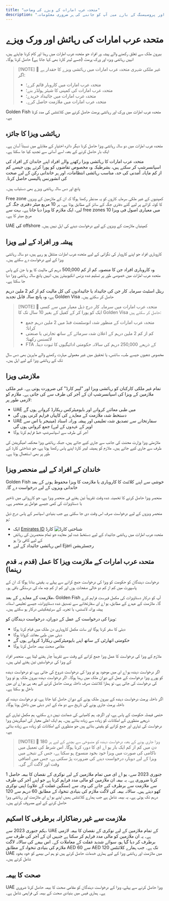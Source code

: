 ```yaml
---
title: "متحدہ عرب امارات کے ویزے کی وضاحت"
description: "متحدہ عرب امارات کے ویزہ کی اقسام کا ماہرانہ جائزہ: رہائشی اجازت نامے، ورک ویزے، اور منحصر ویزے۔ تقاضوں اور پروسیسنگ کے بارے میں آپ کو جاننے کی ہر ضروری معلومات۔"
---
```


# متحدہ عرب امارات کی رہائش اور ورک ویزے

بیرون ملک سے تعلق رکھنے والے پیشہ ور افراد جو متحدہ عرب امارات میں رہنا اور کام کرنا چاہتے ہیں، انہیں رہائشی ویزہ اور ورک پرمٹ (جسے لیبر کارڈ بھی کہا جاتا ہے) حاصل کرنا ہوگا۔

> [!NOTE] 💚 غیر ملکی شہری متحدہ عرب امارات میں رہائشی ویزے کا حقدار ہے اگر:
>
> - متحدہ عرب امارات میں کاروبار قائم کرے؛
> - متحدہ عرب امارات کی کمپنی کا شیئر ہولڈر بنے؛
> - متحدہ عرب امارات میں جائیداد خریدے؛
> - متحدہ عرب امارات میں ملازمت حاصل کرے۔

Golden Fish متحدہ عرب امارات میں ورک اور رہائشی پرمٹ حاصل کرنے میں کلائنٹس کی مدد کرتا ہے۔

## رہائشی ویزا کا جائزہ

متحدہ عرب امارات میں دو سالہ رہائشی ویزا حاصل کرنا دیگر دائرہ اختیار کے مقابلے میں نسبتاً آسان ہے۔ ایک بار حاصل کرنے کے بعد، اسے آسانی سے تجدید کیا جا سکتا ہے۔

متحدہ عرب امارات کا رہائشی ویزا رکھنے والے افراد اپنے خاندان کے افراد کی اسپانسرشپ کر سکتے ہیں، بشرطیکہ وہ مخصوص تقاضوں کو پورا کرتے ہوں جیسے کم از کم ماہانہ آمدنی کی حد، مناسب رہائشی انتظامات، اور ہر خاندانی رکن کے لیے صحت کی انشورنس پالیسی حاصل کرنا۔

پانچ اور دس سالہ رہائشی ویزے بھی دستیاب ہیں۔

Free zone کمپنیوں کے غیر ملکی سرمایہ کاروں کو یہ مدنظر رکھنا ہوگا کہ ان کے ملازمین کے ویزوں کا کوٹہ کرائے پر لیے گئے دفتری جگہ کے سائز کے مطابق ہوتا ہے۔ ہر 10 مربع میٹر دفتری جگہ کے لیے، ایک ملازم کا ویزا دیا جاتا ہے۔ بہت سے free zones میں معیاری اصول فی ویزا 10 مربع میٹر کا ہے۔

UAE کی offshore کمپنیاں ملازمت کے ویزوں کے لیے درخواست دینے کی اہل نہیں ہیں۔

## پیشہ ور افراد کے لیے ویزا

کاروباری افراد جو اپنے کاروبار کی نگرانی کے لیے متحدہ عرب امارات منتقل ہو رہے ہیں، دو سالہ رہائشی ویزا کے لیے درخواست دے سکتے ہیں۔

وہ کاروباری افراد جن کا منصوبہ کم از کم 500,000 درہم کی مالیت کا ہو یا جن کے پاس متحدہ عرب امارات میں خصوصی طور پر تسلیم شدہ بزنس انکیوبیٹرز ہیں، انہیں پانچ سالہ رہائشی ویزا دیا جا سکتا ہے۔

ریئل اسٹیٹ سرمایہ کار جن کی جائیداد یا جائیدادوں کی کل مالیت کم از کم 2 ملین درہم ہے، وہ پانچ سالہ قابل تجدید Golden Visa حاصل کر سکتے ہیں۔

> [!NOTE] 💚 متحدہ عرب امارات میں سرمایہ کار درج ذیل معیار میں سے کسی ایک کو پورا کر کے کفیل کے بغیر 10 سال تک کا Golden Visa حاصل کر سکتے ہیں:
>
> - متحدہ عرب امارات کے منظور شدہ انوسٹمنٹ فنڈ میں 2 ملین درہم جمع کرانا؛
> - کم از کم 2 ملین درہم کے اعلان شدہ سرمائے کے ساتھ تجارتی یا صنعتی لائسنس رکھنا؛
> - FTA کے ذریعے 250,000 درہم کی سالانہ حکومتی ادائیگیوں کا ثبوت دینا۔

مخصوص شعبوں جیسے طب، سائنس، یا تحقیق میں غیر معمولی مہارت رکھنے والے ماہرین بھی دس سال تک کے رہائشی ویزا کے لیے اہل ہیں۔

## ملازمتی ویزا

تمام غیر ملکی کارکنان کو رہائشی ویزا اور "لیبر کارڈ" کی ضرورت ہوتی ہے۔ غیر ملکی ملازمین کے ویزا کی اسپانسرشپ ان کے آجر کی طرف سے کی جاتی ہے۔ ملازم کو لازمی طور پر:

- UAE میں طبی معائنے کروانے اور بایومیٹرکس ریکارڈ کروانے ہوں گے
- دستخط شدہ ملازمت کے معاہدے کی کاپیاں فراہم کرنی ہوں گی
- UAE سفارتخانے سے تصدیق شدہ تعلیمی اور پیشہ ورانہ اسناد (مینیجر یا اس سے اوپر کے عہدوں کے لیے) جمع کروانی ہوں گی
- آجر کی طرف سے اسپانسرشپ خط فراہم کرنا ہوگا

ملازمتی ویزا وزارت محنت کی جانب سے جاری کیے جاتے ہیں، جبکہ رہائشی ویزا محکمہ امیگریشن کی طرف سے جاری کیے جاتے ہیں۔ ملازم کو ہمیشہ لیبر کارڈ اپنے پاس رکھنا ہوتا ہے، جو شناختی کارڈ کے طور پر بھی استعمال ہوتا ہے۔

## خاندان کے افراد کے لیے منحصر ویزا

Golden Fish خوشی سے اپنے کلائنٹ کا کاروباری یا ملازمت کا ویزا محفوظ ہونے کے بعد خاندانی ویزوں کے لیے درخواست دے گا۔

منحصر ویزا حاصل کرنے کا تخمینہ شدہ وقت تقریباً تین ہفتے فی منحصر ویزا ہے، جو کارروائی میں تاخیر یا دستاویزات کی کمی جیسے عوامل پر منحصر ہے۔

منحصر ویزوں کے لیے درخواست صرف اس وقت دی جا سکتی ہے جب بنیادی اسپانسر کے پاس درج ذیل ہو:

- ایک [Emirates ID](https://u.ae/en/information-and-services/visa-and-emirates-id/emirates-id) کارڈ ![شناختی کارڈ](/img/ILONMASKID.webp)
- متحدہ عرب امارات میں رہائشی جائیداد کے لیے دستخط شدہ لیز معاہدہ جو تمام منحصرین کی رہائش کے لیے کافی بڑا ہو
- اس رہائشی جائیداد کے لیے Ejari رجسٹریشن

## متحدہ عرب امارات کے ملازمت ویزا کا عمل (قدم بہ قدم رہنما)

درخواست دہندگان کو حکومت کو ویزا کی درخواست جمع کرانے سے پہلے یہ یقینی بنانا ہوگا کہ ان کے پاسپورٹ میں کم از کم دو خالی صفحات ہوں اور کم از کم چھ ماہ کی درستگی باقی ہو۔

ملازمت کے معاہدے کے بعد، Golden Fish آپ کو درکار دستاویزات کی مکمل فہرست فراہم کرے گا۔ ملازمت کے عہدے کے مطابق، یو اے ای سفارتخانے سے تصدیق شدہ دستاویزات، جیسے تعلیمی اسناد، پیشہ ورانہ لائسنس، یا تجربہ کے سرٹیفکیٹس درکار ہو سکتے ہیں۔

ویزا کی درخواست کے عمل کے دوران، درخواست دہندگان کو:

- دبئی کا سفر کرنا ہوگا اور سات مکمل کاروباری دن ملک میں قیام کرنا ہوگا
- دبئی میں طبی معائنہ کروانا ہوگا
- حکومتی اتھارٹی کے ساتھ اپنے بایومیٹرکس ریکارڈ کروانے ہوں گے
- مقامی صحت بیمہ حاصل کرنا ہوگا

ملازم کے ویزا کی درخواست کا عمل ویزا جمع کرانے کے وقت سے تقریباً چار ہفتے لیتا ہے۔ منحصر افراد کے ویزا کی درخواستیں تین ہفتے لیتی ہیں۔

اگر درخواست دہندہ یو اے ای میں موجود ہو تو ویزا کی درخواست شروع کی جاتی ہے، تو درخواست دہندہ کو پورے ویزا درخواست کے عمل کے دوران ملک میں رہنا ہوگا۔ اگر درخواست دہندہ بیرون ملک ہو تو ویزا کی درخواست کی جاتی ہے، تو ہمارا کلائنٹ صرف داخلہ پرمٹ حاصل کرنے کے بعد ہی یو اے ای میں داخل ہو سکتا ہے۔

اگر داخلہ پرمٹ درخواست دہندہ کے بیرون ملک ہونے کے دوران حاصل کیا جاتا ہے، تو درخواست دہندہ کو داخلہ پرمٹ جاری ہونے کی تاریخ سے دو ماہ کے اندر دبئی میں داخل ہونا ہوگا۔

حتمی فیصلہ حکومت کے پاس ہے، اور اگرچہ ہم کامیابی کی ضمانت نہیں دے سکتے، ہم مکمل تیاری کے ذریعے منظوری کے امکانات کو زیادہ سے زیادہ بناتے ہیں۔ ہم ایک اعلی معیار کی امیگریشن ویزا درخواست کی تیاری اور جمع کرانے کو یقینی بناتے ہیں جو منظوری کے امکانات کو زیادہ سے زیادہ بناتی ہے۔

> [!NOTE] 💚 ویزا جاری ہونے کے بعد، درخواست دہندہ کو منسوخی سے بچنے کے لیے ہر 180 دن میں کم از کم ایک بار یو اے ای کا دورہ کرنا ہوگا۔
> اس شرط کی تعمیل میں ناکامی کی صورت میں ویزا خود بخود منسوخ ہو سکتا ہے، جس کے نتیجے میں ویزا کے لیے دوبارہ درخواست دینے کی ضرورت پڑ سکتی ہے، جس میں اضافی وقت اور لاگت آئے گی۔

1 جنوری 2023 سے، یو اے ای میں تمام ملازمین کے لیے نوکری کے نقصان کا بیمہ حاصل کرنا ضروری ہے۔ یہ بیمہ ان ملازمین کو مالی مدد فراہم کرتا ہے جو اپنے آجر کی طرف سے ملازمت سے برطرف کیے جانے کی وجہ سے (سنگین غفلت کے علاوہ) اپنی نوکری کھو دیتے ہیں۔ سالانہ بیمہ کی لاگت ملازم کی بنیادی تنخواہ کے مطابق 60 درہم سے 120 درہم تک ہوتی ہے۔ یہ بیمہ شامل ہے جب ہمارے کلائنٹس ہمیں اپنے یو اے ای ملازمت اور رہائشی ویزا حاصل کرنے کے لیے مصروف کرتے ہیں۔

## ملازمت سے غیر رضاکارانہ برطرفی کا اسکیم

یکم جنوری 2023 سے، UAE کے تمام ملازمین کے لیے نوکری کے نقصان کا بیمہ لازمی ہے۔ یہ ان ملازمین کو مالی مدد فراہم کر سکتا ہے جنہیں ان کے آجر کی طرف سے برطرف کر دیا گیا ہو، سوائے شدید غفلت کے معاملات کے۔ اس بیمے کی سالانہ لاگت ملازم کی بنیادی تنخواہ کے مطابق AED 60 سے AED 120 تک ہے۔ جب ہمارے کلائنٹس UAE میں ملازمت اور رہائشی ویزا کے لیے ہماری خدمات حاصل کرتے ہیں تو ہم اس بیمے کو خود بخود شامل کرتے ہیں۔

## صحت کا بیمہ

UAE ویزا حاصل کرنے سے پہلے، ویزا کے درخواست دہندگان کو مقامی صحت کا بیمہ حاصل کرنا ضروری ہے۔ ہماری فیس میں بنیادی صحت کے بیمہ کی فراہمی شامل ہے۔